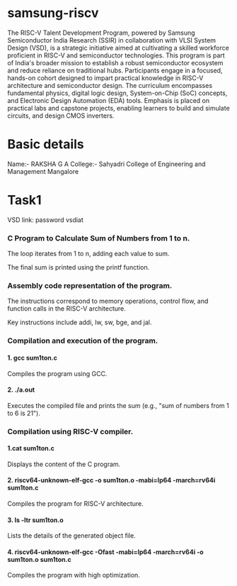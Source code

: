 # samsung-riscv
The RISC-V Talent Development Program, powered by Samsung Semiconductor India Research (SSIR) in collaboration with VLSI System Design (VSD), is a strategic initiative aimed at cultivating a skilled workforce proficient in RISC-V and semiconductor technologies. This program is part of India's broader mission to establish a robust semiconductor ecosystem and reduce reliance on traditional hubs.
 Participants engage in a focused, hands-on cohort designed to impart practical knowledge in RISC-V architecture and semiconductor design. The curriculum encompasses fundamental physics, digital logic design, System-on-Chip (SoC) concepts, and Electronic Design Automation (EDA) tools. Emphasis is placed on practical labs and capstone projects, enabling learners to build and simulate circuits, and design CMOS inverters.

# Basic details 
Name:- RAKSHA G A 
College:- Sahyadri College of Engineering and Management Mangalore 

# Task1
VSD link: 
password vsdiat


### C Program to Calculate Sum of Numbers from 1 to n.


The loop iterates from 1 to n, adding each value to sum.

The final sum is printed using the printf function.

 
### Assembly code representation of the program.

The instructions correspond to memory operations, control flow, and function calls in the RISC-V architecture.

Key instructions include addi, lw, sw, bge, and jal.

### Compilation and execution of the program.


#### 1. gcc sum1ton.c
Compiles the program using GCC.

#### 2. ./a.out
Executes the compiled file and prints the sum (e.g., "sum of numbers from 1 to 6 is 21").


### Compilation using RISC-V compiler.



#### 1.cat sum1ton.c
Displays the content of the C program.

#### 2. riscv64-unknown-elf-gcc -o sum1ton.o -mabi=lp64 -march=rv64i sum1ton.c
Compiles the program for RISC-V architecture.

#### 3. ls -ltr sum1ton.o
Lists the details of the generated object file.

#### 4. riscv64-unknown-elf-gcc -Ofast -mabi=lp64 -march=rv64i -o sum1ton.o sum1ton.c
Compiles the program with high optimization.

 
